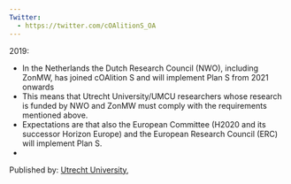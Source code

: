 ```yaml
---
Twitter:
  - https://twitter.com/cOAlitionS_OA
---
```


2019:
- In the Netherlands the Dutch Research Council (NWO), including ZonMW, has joined cOAlition S and will implement Plan S from 2021 onwards
- This means that Utrecht University/UMCU researchers whose research is funded by NWO and ZonMW must comply with the requirements mentioned above.
- Expectations are that also the European Committee (H2020 and its successor Horizon Europe) and the European Research Council (ERC) will implement Plan S.
- 


Published by: [Utrecht University](https://www.uu.nl/en/news/final-plan-s-guidance-published-by-coalition-s), 
